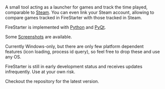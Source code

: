A small tool acting as a launcher for games and track the time played, comparable to [Steam](http://steampowered.com). You can even link your Steam account, allowing to compare games tracked in FireStarter with those tracked in Steam.

FireStarter is implemented with [Python](http://www.python.org/) and [PyQt](http://www.riverbankcomputing.co.uk/software/pyqt/intro).

Some [Screenshots](Screenshots.md) are available.

Currently Windows-only, but there are only few platform dependent features (icon loading, process id query), so feel free to drop these and use any OS.


FireStarter is still in early development status and receives updates infrequently. Use at your own risk.

Checkout the repository for the latest version.

